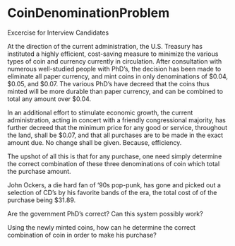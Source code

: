 # CoinDenominationProblem
Excercise for Interview Candidates

At the direction of the current administration, the U.S. Treasury has instituted a highly efficient, cost-saving measure to minimize the various types of coin and currency currently in circulation. After consultation with numerous well-studied people with PhD’s, the decision has been made to eliminate all paper currency, and mint coins in only denominations of $0.04, $0.05, and $0.07. The various PhD’s have decreed that the coins thus minted will be more durable than paper currency, and can be combined to total any amount over $0.04. 

In an additional effort to stimulate economic growth, the current administration, acting in concert with a friendly congressional majority, has further decreed that the minimum price for any good or service, throughout the land, shall be $0.07, and that all purchases are to be made in the exact amount due. No change shall be given. Because, efficiency.

The upshot of all this is that for any purchase, one need simply determine the correct combination of these three denominations of coin which total the purchase amount. 


John Ockers, a die hard fan of ‘90s pop-punk, has gone and picked out a selection of CD’s by his favorite bands of the era, the total cost of of the purchase being $31.89. 

Are the government PhD’s correct? Can this system possibly work?

Using the newly minted coins, how can he determine the correct combination of coin in order to make his purchase? 

